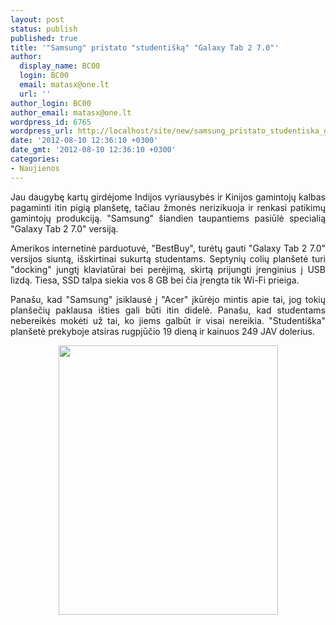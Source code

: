 ```yaml
---
layout: post
status: publish
published: true
title: '"Samsung" pristato "studentišką" "Galaxy Tab 2 7.0"'
author:
  display_name: BC00
  login: BC00
  email: matasx@one.lt
  url: ''
author_login: BC00
author_email: matasx@one.lt
wordpress_id: 6765
wordpress_url: http://localhost/site/new/samsung_pristato_studentiska_galaxy_tab_2_70/
date: '2012-08-10 12:36:10 +0300'
date_gmt: '2012-08-10 12:36:10 +0300'
categories:
- Naujienos
---
```

<p style="text-align: justify;">
	Jau daugybę kartų girdėjome Indijos vyriausybės ir Kinijos gamintojų kalbas pagaminti itin pigią plan&scaron;etę, tačiau žmonės nerizikuoja ir renkasi patikimų gamintojų produkciją. &quot;Samsung&quot; &scaron;iandien taupantiems pasiūlė specialią &quot;Galaxy Tab 2 7.0&quot; versiją.</p>
<p style="text-align: justify;">
	Amerikos internetinė parduotuvė, &quot;BestBuy&quot;, turėtų gauti &quot;Galaxy Tab 2 7.0&quot; versijos siuntą, i&scaron;skirtinai sukurtą studentams. Septynių colių plan&scaron;etė turi &quot;docking&quot; jungtį klaviatūrai bei perėjimą, skirtą prijungti įrenginius į USB lizdą. Tiesa, SSD talpa siekia vos 8 GB bei čia įrengta tik Wi-Fi prieiga.</p>
<p style="text-align: justify;">
	Pana&scaron;u, kad &quot;Samsung&quot; įsiklausė į &quot;Acer&quot; įkūrėjo mintis apie tai, jog tokių plan&scaron;ečių paklausa i&scaron;ties gali būti itin didelė. Pana&scaron;u, kad studentams nebereikės mokėti už tai, ko jiems galbūt ir visai nereikia. &quot;Studenti&scaron;ka&quot; plan&scaron;etė prekyboje atsiras rugpjūčio 19 dieną ir kainuos 249 JAV dolerius.</p>
<p style="text-align: center;">
	<img alt="" src="http://technews.lt/userfiles/galaxystudent.jpg" style="width: 351px; height: 431px;" /></p>
